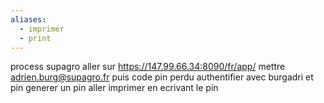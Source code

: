 ```yaml
---
aliases:
  - imprimer
  - print
---
```

process supagro
aller sur https://147.99.66.34:8090/fr/app/
mettre adrien.burg@supagro.fr puis code pin perdu
authentifier avec burgadri et pin
generer un pin
aller imprimer en ecrivant le pin